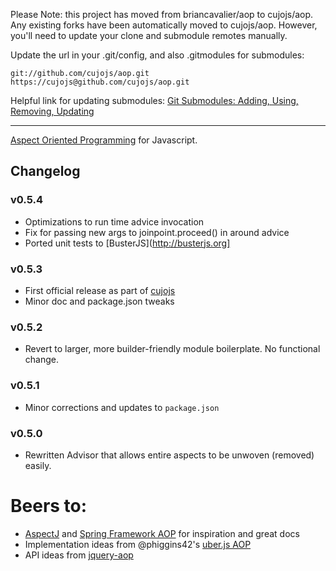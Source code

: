 Please Note: this project has moved from briancavalier/aop to cujojs/aop.
Any existing forks have been automatically moved to cujojs/aop. However,
you'll need to update your clone and submodule remotes manually.

Update the url in your .git/config, and also .gitmodules for submodules:

```
git://github.com/cujojs/aop.git
https://cujojs@github.com/cujojs/aop.git
```

Helpful link for updating submodules:
[Git Submodules: Adding, Using, Removing, Updating](http://chrisjean.com/2009/04/20/git-submodules-adding-using-removing-and-updating/)

----

[Aspect Oriented Programming](http://en.wikipedia.org/wiki/Aspect-oriented_programming "Aspect-oriented programming - Wikipedia, the free encyclopedia") for Javascript.

## Changelog

### v0.5.4

* Optimizations to run time advice invocation
* Fix for passing new args to joinpoint.proceed() in around advice
* Ported unit tests to [BusterJS](http://busterjs.org]

### v0.5.3

* First official release as part of [cujojs](http://github.com/cujojs)
* Minor doc and package.json tweaks

### v0.5.2

* Revert to larger, more builder-friendly module boilerplate.  No functional change.

### v0.5.1

* Minor corrections and updates to `package.json`

### v0.5.0

* Rewritten Advisor that allows entire aspects to be unwoven (removed) easily.

# Beers to:

* [AspectJ](http://www.eclipse.org/aspectj/) and [Spring Framework AOP](http://static.springsource.org/spring/docs/3.0.x/reference/aop.html) for inspiration and great docs
* Implementation ideas from @phiggins42's [uber.js AOP](https://github.com/phiggins42/uber.js/blob/master/lib/aop.js)
* API ideas from [jquery-aop](http://code.google.com/p/jquery-aop/)